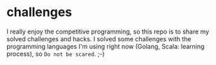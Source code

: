 # challenges
I really enjoy the competitive programming, so this repo is to share my solved challenges and hacks.
I solved some challenges with the programming languages I'm using right now (Golang, Scala: learning process), so `Do not be scared`. ;-)
